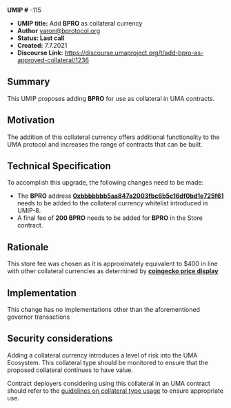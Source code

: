 **UMIP #** -115

-   **UMIP title:** Add **BPRO** as collateral currency 
-   **Author**  yaron@bprotocol.org
-   **Status: Last call**
-   **Created:**  7.7.2021
-   **Discourse Link:**  https://discourse.umaproject.org/t/add-bpro-as-approved-collateral/1236

## Summary

This UMIP proposes adding **BPRO** for use as collateral in UMA contracts.

## Motivation

The addition of this collateral currency offers additional functionality to the UMA protocol and increases the range of contracts that can be built.

## Technical Specification

To accomplish this upgrade, the following changes need to be made:

-   The **BPRO** address **[0xbbbbbbb5aa847a2003fbc6b5c16df0bd1e725f61](https://etherscan.io/token/0xbbbbbbb5aa847a2003fbc6b5c16df0bd1e725f61)** needs to be added to the collateral currency whitelist introduced in UMIP-8.
-   A final fee of **200 BPRO** needs to be added for **BPRO** in the Store contract.
    

## Rationale

This store fee was chosen as it is approximately equivalent to $400 in line with other collateral currencies as determined by **[coingecko price display](https://www.coingecko.com/en/coins/b-protocol)**

## Implementation


This change has no implementations other than the aforementioned governor transactions

## Security considerations

Adding a collateral currency introduces a level of risk into the UMA Ecosystem.  This collateral type should be monitored to ensure that the proposed collateral continues to have value.

Contract deployers considering using this collateral in an UMA contract should refer to the [guidelines on collateral type usage](https://docs.umaproject.org/uma-tokenholders/guidence-on-collateral-currency-addition) to ensure appropriate use.


